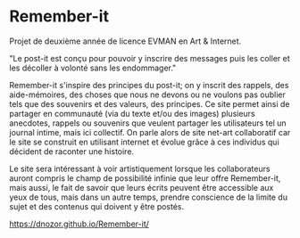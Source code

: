 # Remember-it

Projet de deuxième année de licence EVMAN en Art & Internet.

"Le post-it est conçu pour pouvoir y inscrire des messages puis les coller et les décoller à volonté sans les endommager."

Remember-it s'inspire des principes du post-it; on y inscrit des rappels, des aide-mémoires, des choses que nous ne devons ou ne voulons pas oublier tels que des souvenirs et des valeurs, des principes. Ce site permet ainsi de partager en communauté (via du texte et/ou des images) plusieurs anecdotes, rappels ou souvenirs que veulent partager les utilisateurs tel un journal intime, mais ici collectif. On parle alors de site net-art collaboratif car le site se construit en utilisant internet et évolue grâce à ces individus qui décident de raconter une histoire.

Le site sera intéressant à voir artistiquement lorsque les collaborateurs auront compris le champ de possibilité infinie que leur offre Remember-it, mais aussi, le fait de savoir que leurs écrits peuvent être accessible aux yeux de tous, mais dans un autre temps, prendre conscience de la limite du sujet et des contenus qui doivent y être postés.

https://dnozor.github.io/Remember-it/
